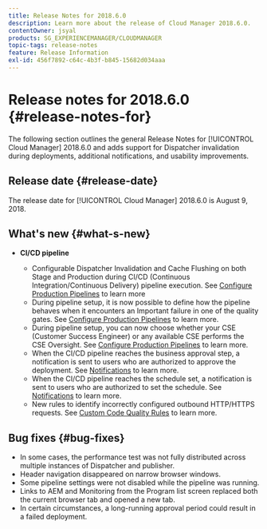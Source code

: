 ```yaml
---
title: Release Notes for 2018.6.0
description: Learn more about the release of Cloud Manager 2018.6.0.
contentOwner: jsyal
products: SG_EXPERIENCEMANAGER/CLOUDMANAGER
topic-tags: release-notes
feature: Release Information
exl-id: 456f7892-c64c-4b3f-b845-15682d034aaa
---
```

# Release notes for 2018.6.0 {#release-notes-for}

The following section outlines the general Release Notes for [!UICONTROL Cloud Manager] 2018.6.0 and adds support for Dispatcher invalidation during deployments, additional notifications, and usability improvements.

## Release date {#release-date}

The release date for [!UICONTROL Cloud Manager] 2018.6.0 is August 9, 2018.

## What's new {#what-s-new}

* **CI/CD pipeline**

    * Configurable Dispatcher Invalidation and Cache Flushing on both Stage and Production during CI/CD (Continuous Integration/Continuous Delivery) pipeline execution. See [Configure Production Pipelines](/help/using/production-pipelines.md) to learn more
    * During pipeline setup, it is now possible to define how the pipeline behaves when it encounters an Important failure in one of the quality gates. See [Configure Production Pipelines](/help/using/production-pipelines.md) to learn more.  
    * During pipeline setup, you can now choose whether your CSE (Customer Success Engineer) or any available CSE performs the CSE Oversight. See [Configure Production Pipelines](/help/using/production-pipelines.md) to learn more.
    * When the CI/CD pipeline reaches the business approval step, a notification is sent to users who are authorized to approve the deployment. See [Notifications](/help/using/notifications.md) to learn more.
    * When the CI/CD pipeline reaches the schedule set, a notification is sent to users who are authorized to set the schedule. See [Notifications](/help/using/notifications.md) to learn more.
    * New rules to identify incorrectly configured outbound HTTP/HTTPS requests. See [Custom Code Quality Rules](/help/using/custom-code-quality-rules.md) to learn more.

## Bug fixes {#bug-fixes}

* In some cases, the performance test was not fully distributed across multiple instances of Dispatcher and publisher.
* Header navigation disappeared on narrow browser windows.
* Some pipeline settings were not disabled while the pipeline was running.
* Links to AEM and Monitoring from the Program list screen replaced both the current browser tab and opened a new tab.
* In certain circumstances, a long-running approval period could result in a failed deployment.
